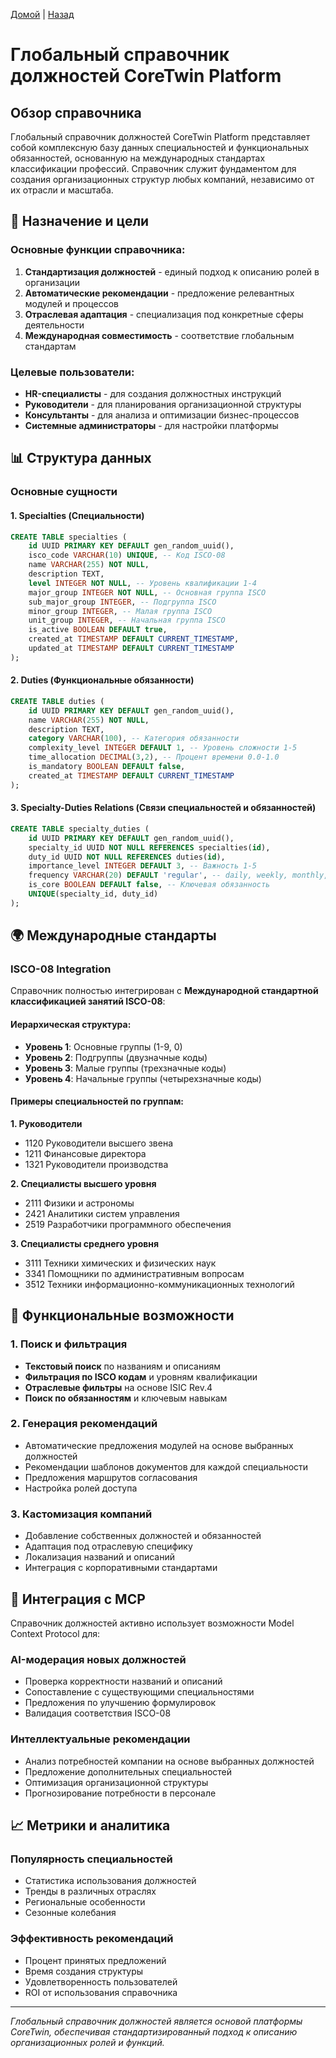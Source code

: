 [Домой](../README.md) | [Назад](../content/Description_for_agents.md)

# Глобальный справочник должностей CoreTwin Platform

## Обзор справочника

Глобальный справочник должностей CoreTwin Platform представляет собой комплексную базу данных специальностей и функциональных обязанностей, основанную на международных стандартах классификации профессий. Справочник служит фундаментом для создания организационных структур любых компаний, независимо от их отрасли и масштаба.

## 🎯 Назначение и цели

### Основные функции справочника:
1. **Стандартизация должностей** - единый подход к описанию ролей в организации
2. **Автоматические рекомендации** - предложение релевантных модулей и процессов
3. **Отраслевая адаптация** - специализация под конкретные сферы деятельности
4. **Международная совместимость** - соответствие глобальным стандартам

### Целевые пользователи:
- **HR-специалисты** - для создания должностных инструкций
- **Руководители** - для планирования организационной структуры
- **Консультанты** - для анализа и оптимизации бизнес-процессов
- **Системные администраторы** - для настройки платформы

## 📊 Структура данных

### Основные сущности

#### 1. Specialties (Специальности)
```sql
CREATE TABLE specialties (
    id UUID PRIMARY KEY DEFAULT gen_random_uuid(),
    isco_code VARCHAR(10) UNIQUE, -- Код ISCO-08
    name VARCHAR(255) NOT NULL,
    description TEXT,
    level INTEGER NOT NULL, -- Уровень квалификации 1-4
    major_group INTEGER NOT NULL, -- Основная группа ISCO
    sub_major_group INTEGER, -- Подгруппа ISCO
    minor_group INTEGER, -- Малая группа ISCO
    unit_group INTEGER, -- Начальная группа ISCO
    is_active BOOLEAN DEFAULT true,
    created_at TIMESTAMP DEFAULT CURRENT_TIMESTAMP,
    updated_at TIMESTAMP DEFAULT CURRENT_TIMESTAMP
);
```

#### 2. Duties (Функциональные обязанности)
```sql
CREATE TABLE duties (
    id UUID PRIMARY KEY DEFAULT gen_random_uuid(),
    name VARCHAR(255) NOT NULL,
    description TEXT,
    category VARCHAR(100), -- Категория обязанности
    complexity_level INTEGER DEFAULT 1, -- Уровень сложности 1-5
    time_allocation DECIMAL(3,2), -- Процент времени 0.0-1.0
    is_mandatory BOOLEAN DEFAULT false,
    created_at TIMESTAMP DEFAULT CURRENT_TIMESTAMP
);
```

#### 3. Specialty-Duties Relations (Связи специальностей и обязанностей)
```sql
CREATE TABLE specialty_duties (
    id UUID PRIMARY KEY DEFAULT gen_random_uuid(),
    specialty_id UUID NOT NULL REFERENCES specialties(id),
    duty_id UUID NOT NULL REFERENCES duties(id),
    importance_level INTEGER DEFAULT 3, -- Важность 1-5
    frequency VARCHAR(20) DEFAULT 'regular', -- daily, weekly, monthly, quarterly, annual
    is_core BOOLEAN DEFAULT false, -- Ключевая обязанность
    UNIQUE(specialty_id, duty_id)
);
```

## 🌍 Международные стандарты

### ISCO-08 Integration
Справочник полностью интегрирован с **Международной стандартной классификацией занятий ISCO-08**:

#### Иерархическая структура:
- **Уровень 1**: Основные группы (1-9, 0)
- **Уровень 2**: Подгруппы (двузначные коды)
- **Уровень 3**: Малые группы (трехзначные коды)
- **Уровень 4**: Начальные группы (четырехзначные коды)

#### Примеры специальностей по группам:

**1. Руководители**
- 1120 Руководители высшего звена
- 1211 Финансовые директора
- 1321 Руководители производства

**2. Специалисты высшего уровня**
- 2111 Физики и астрономы
- 2421 Аналитики систем управления
- 2519 Разработчики программного обеспечения

**3. Специалисты среднего уровня**
- 3111 Техники химических и физических наук
- 3341 Помощники по административным вопросам
- 3512 Техники информационно-коммуникационных технологий

## 🔧 Функциональные возможности

### 1. Поиск и фильтрация
- **Текстовый поиск** по названиям и описаниям
- **Фильтрация по ISCO кодам** и уровням квалификации
- **Отраслевые фильтры** на основе ISIC Rev.4
- **Поиск по обязанностям** и ключевым навыкам

### 2. Генерация рекомендаций
- Автоматические предложения модулей на основе выбранных должностей
- Рекомендации шаблонов документов для каждой специальности
- Предложения маршрутов согласования
- Настройка ролей доступа

### 3. Кастомизация компаний
- Добавление собственных должностей и обязанностей
- Адаптация под отраслевую специфику
- Локализация названий и описаний
- Интеграция с корпоративными стандартами

## 🔄 Интеграция с MCP

Справочник должностей активно использует возможности Model Context Protocol для:

### AI-модерация новых должностей
- Проверка корректности названий и описаний
- Сопоставление с существующими специальностями
- Предложения по улучшению формулировок
- Валидация соответствия ISCO-08

### Интеллектуальные рекомендации
- Анализ потребностей компании на основе выбранных должностей
- Предложение дополнительных специальностей
- Оптимизация организационной структуры
- Прогнозирование потребности в персонале

## 📈 Метрики и аналитика

### Популярность специальностей
- Статистика использования должностей
- Тренды в различных отраслях
- Региональные особенности
- Сезонные колебания

### Эффективность рекомендаций
- Процент принятых предложений
- Время создания структуры
- Удовлетворенность пользователей
- ROI от использования справочника

---

*Глобальный справочник должностей является основой платформы CoreTwin, обеспечивая стандартизированный подход к описанию организационных ролей и функций.*
